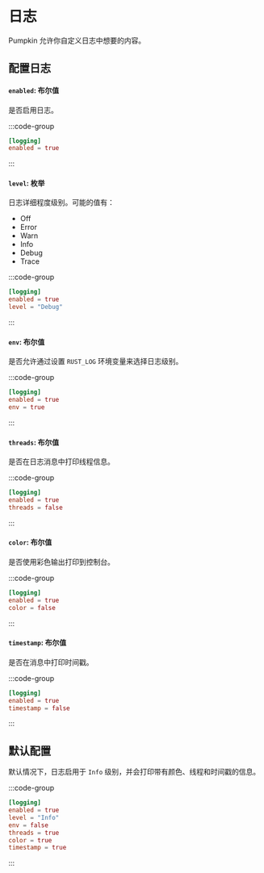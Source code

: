 # 日志
Pumpkin 允许你自定义日志中想要的内容。

## 配置日志

#### `enabled`: 布尔值
是否启用日志。

:::code-group
```toml [features.toml] {2}
[logging]
enabled = true
```
:::

#### `level`: 枚举
日志详细程度级别。可能的值有：
- Off
- Error
- Warn
- Info
- Debug
- Trace

:::code-group
```toml [features.toml] {3}
[logging]
enabled = true
level = "Debug"
```
:::

#### `env`: 布尔值
是否允许通过设置 `RUST_LOG` 环境变量来选择日志级别。

:::code-group
```toml [features.toml] {3}
[logging]
enabled = true
env = true
```
:::

#### `threads`: 布尔值
是否在日志消息中打印线程信息。

:::code-group
```toml [features.toml] {3}
[logging]
enabled = true
threads = false
```
:::

#### `color`: 布尔值
是否使用彩色输出打印到控制台。

:::code-group
```toml [features.toml] {3}
[logging]
enabled = true
color = false
```
:::

#### `timestamp`: 布尔值
是否在消息中打印时间戳。

:::code-group
```toml [features.toml] {3}
[logging]
enabled = true
timestamp = false
```
:::

## 默认配置
默认情况下，日志启用于 `Info` 级别，并会打印带有颜色、线程和时间戳的信息。

:::code-group
```toml [features.toml]
[logging]
enabled = true
level = "Info"
env = false
threads = true
color = true
timestamp = true
```
::: 